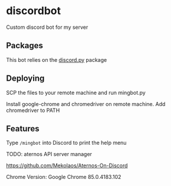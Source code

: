 # discordbot
Custom discord bot for my server

## Packages
This bot relies on the [discord.py](https://discordpy.readthedocs.io/en/latest/) package


## Deploying
SCP the files to your remote machine and run mingbot.py

Install google-chrome and chromedriver on remote machine. Add chromedriver to PATH

## Features
Type `/mingbot` into Discord to print the help menu

TODO: aternos API server manager

https://github.com/Mekolaos/Aternos-On-Discord

Chrome Version: Google Chrome 85.0.4183.102